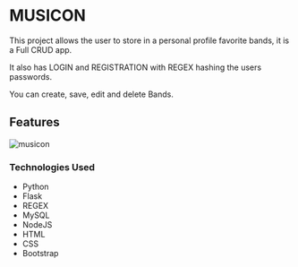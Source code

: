 # MUSICON

<p>This project allows the user to store in a personal profile favorite bands, it is a Full CRUD app.</p>
<p>It also has LOGIN and REGISTRATION with REGEX hashing the users passwords.</p>
<p>You can create, save, edit and delete Bands.</p>

## Features

![musicon](https://user-images.githubusercontent.com/98990358/176763848-4567bb8e-31eb-4f3b-b248-c6a6cb7427d2.gif)




### Technologies Used

<ul>
  <li>Python</li>
  <li>Flask</li>
  <li>REGEX</li>
  <li>MySQL </li>
  <li>NodeJS </li>
  <li>HTML</li>
  <li>CSS</li>
  <li>Bootstrap</li>
</ul>

